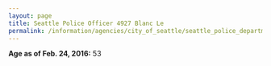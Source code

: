 ```yaml
---
layout: page
title: Seattle Police Officer 4927 Blanc Le
permalink: /information/agencies/city_of_seattle/seattle_police_department/copbook/4927/
---
```


**Age as of Feb. 24, 2016:** 53
